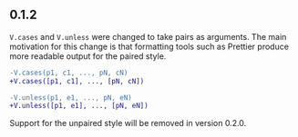 ## 0.1.2

`V.cases` and `V.unless` were changed to take pairs as arguments.  The main
motivation for this change is that formatting tools such as Prettier produce
more readable output for the paired style.

```diff
-V.cases(p1, c1, ..., pN, cN)
+V.cases([p1, c1], ..., [pN, cN])
```

```diff
-V.unless(p1, e1, ..., pN, eN)
+V.unless([p1, e1], ..., [pN, eN])
```

Support for the unpaired style will be removed in version 0.2.0.
